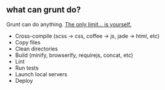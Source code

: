##  what can grunt do?

Grunt can do anything. [The only limit... is yourself.](http://www.zombo.com)

* Cross-compile (scss -> css, coffee -> js, jade -> html, etc)
* Copy files
* Clean directories
* Build (minify, browserify, requirejs, concat, etc)
* Lint
* Run tests
* Launch local servers
* Deploy
